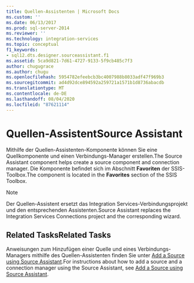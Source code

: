 ```yaml
---
title: Quellen-Assistenten | Microsoft Docs
ms.custom: ''
ms.date: 06/13/2017
ms.prod: sql-server-2014
ms.reviewer: ''
ms.technology: integration-services
ms.topic: conceptual
f1_keywords:
- sql12.dts.designer.sourceassistant.f1
ms.assetid: 5ca9d821-7d61-4727-9133-5f9cb485c7f3
author: chugugrace
ms.author: chugu
ms.openlocfilehash: 5954782efeebcb3bc4007988b8033adf47f969b3
ms.sourcegitcommit: ad4d92dce894592a259721a1571b1d8736abacdb
ms.translationtype: MT
ms.contentlocale: de-DE
ms.lasthandoff: 08/04/2020
ms.locfileid: "87621114"
---
```

# <a name="source-assistant"></a><span data-ttu-id="7e659-102">Quellen-Assistent</span><span class="sxs-lookup"><span data-stu-id="7e659-102">Source Assistant</span></span>
  <span data-ttu-id="7e659-103">Mithilfe der Quellen-Assistenten-Komponente können Sie eine Quellkomponente und einen Verbindungs-Manager erstellen.</span><span class="sxs-lookup"><span data-stu-id="7e659-103">The Source Assistant component helps create a source component and connection manager.</span></span> <span data-ttu-id="7e659-104">Die Komponente befindet sich im Abschnitt **Favoriten** der SSIS-Toolbox.</span><span class="sxs-lookup"><span data-stu-id="7e659-104">The component is located in the **Favorites** section of the SSIS Toolbox.</span></span>  
  
> [!NOTE]  
>  <span data-ttu-id="7e659-105">Der Quellen-Assistent ersetzt das Integration Services-Verbindungsprojekt und den entsprechenden Assistenten.</span><span class="sxs-lookup"><span data-stu-id="7e659-105">Source Assistant replaces the Integration Services Connections project and the corresponding wizard.</span></span>  
  
## <a name="related-tasks"></a><span data-ttu-id="7e659-106">Related Tasks</span><span class="sxs-lookup"><span data-stu-id="7e659-106">Related Tasks</span></span>  
 <span data-ttu-id="7e659-107">Anweisungen zum Hinzufügen einer Quelle und eines Verbindungs-Managers mithilfe des Quellen-Assistenten finden Sie unter [Add a Source using Source Assistant](../add-a-source-using-source-assistant.md).</span><span class="sxs-lookup"><span data-stu-id="7e659-107">For instructions about how to add a source and a connection manager using the Source Assistant, see [Add a Source using Source Assistant](../add-a-source-using-source-assistant.md).</span></span>  
  
  
